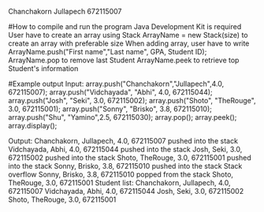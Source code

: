 Chanchakorn Jullapech 672115007

#How to compile and run the program
Java Development Kit is required
User have to create an array using Stack ArrayName = new Stack(size) to create an array with preferable size
When adding array, user have to write ArrayName.push("First name","Last name", GPA, Student ID);
ArrayName.pop to remove last Student
ArrayName.peek to retrieve top Student's information

#Example output
Input: 
 array.push("Chanchakorn","Jullapech",4.0, 672115007);
        array.push("Vidchayada", "Abhi", 4.0, 672115044);
        array.push("Josh", "Seki", 3.0, 672115002);
        array.push("Shoto", "TheRouge", 3.0, 672115001);
        array.push("Sonny", "Brisko", 3.8, 672115010);
        array.push("Shu", "Yamino",2.5, 672115030);
        array.pop();
        array.peek();
        array.display();

Output: 
Chanchakorn, Jullapech, 4.0, 672115007 pushed into the stack
Vidchayada, Abhi, 4.0, 672115044 pushed into the stack
Josh, Seki, 3.0, 672115002 pushed into the stack
Shoto, TheRouge, 3.0, 672115001 pushed into the stack
Sonny, Brisko, 3.8, 672115010 pushed into the stack
Stack overflow
Sonny, Brisko, 3.8, 672115010 popped from the stack
Shoto, TheRouge, 3.0, 672115001
Student list:
Chanchakorn, Jullapech, 4.0, 672115007
Vidchayada, Abhi, 4.0, 672115044
Josh, Seki, 3.0, 672115002
Shoto, TheRouge, 3.0, 672115001
